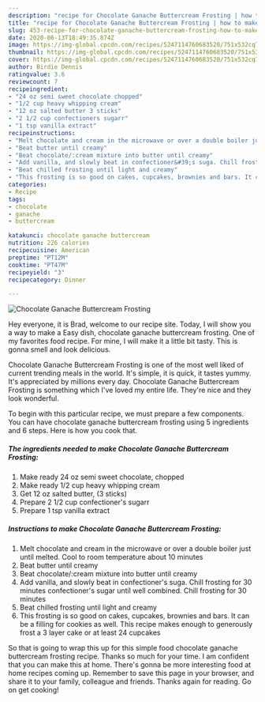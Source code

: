 ```yaml
---
description: "recipe for Chocolate Ganache Buttercream Frosting | how to make the best Chocolate Ganache Buttercream Frosting"
title: "recipe for Chocolate Ganache Buttercream Frosting | how to make the best Chocolate Ganache Buttercream Frosting"
slug: 453-recipe-for-chocolate-ganache-buttercream-frosting-how-to-make-the-best-chocolate-ganache-buttercream-frosting
date: 2020-06-13T18:49:35.874Z
image: https://img-global.cpcdn.com/recipes/5247114760683520/751x532cq70/chocolate-ganache-buttercream-frosting-recipe-main-photo.jpg
thumbnail: https://img-global.cpcdn.com/recipes/5247114760683520/751x532cq70/chocolate-ganache-buttercream-frosting-recipe-main-photo.jpg
cover: https://img-global.cpcdn.com/recipes/5247114760683520/751x532cq70/chocolate-ganache-buttercream-frosting-recipe-main-photo.jpg
author: Birdie Dennis
ratingvalue: 3.6
reviewcount: 7
recipeingredient:
- "24 oz semi sweet chocolate chopped"
- "1/2 cup heavy whipping cream"
- "12 oz salted butter 3 sticks"
- "2 1/2 cup confectioners sugarr"
- "1 tsp vanilla extract"
recipeinstructions:
- "Melt chocolate and cream in the microwave or over a double boiler just until melted. Cool to room temperature about 10 minutes"
- "Beat butter until creamy"
- "Beat chocolate/:cream mixture into butter until creamy"
- "Add vanilla, and slowly beat in confectioner&#39;s suga. Chill frosting for 30 minutes confectioner&#39;s sugar until well combined. Chill frosting for 30 minutes"
- "Beat chilled frosting until light and creamy"
- "This frosting is so good on cakes, cupcakes, brownies and bars. It can be a filling for cookies as well. This recipe makes enough to generously frost a 3 layer cake or at least 24 cupcakes"
categories:
- Recipe
tags:
- chocolate
- ganache
- buttercream

katakunci: chocolate ganache buttercream 
nutrition: 226 calories
recipecuisine: American
preptime: "PT12M"
cooktime: "PT47M"
recipeyield: "3"
recipecategory: Dinner

---
```



![Chocolate Ganache Buttercream Frosting](https://img-global.cpcdn.com/recipes/5247114760683520/751x532cq70/chocolate-ganache-buttercream-frosting-recipe-main-photo.jpg)

Hey everyone, it is Brad, welcome to our recipe site. Today, I will show you a way to make a Easy dish, chocolate ganache buttercream frosting. One of my favorites food recipe. For mine, I will make it a little bit tasty. This is gonna smell and look delicious.

Chocolate Ganache Buttercream Frosting is one of the most well liked of current trending meals in the world. It's simple, it is quick, it tastes yummy. It's appreciated by millions every day. Chocolate Ganache Buttercream Frosting is something which I've loved my entire life. They're nice and they look wonderful.




To begin with this particular recipe, we must prepare a few components. You can have chocolate ganache buttercream frosting using 5 ingredients and 6 steps. Here is how you cook that.

<!--inarticleads1-->

##### The ingredients needed to make Chocolate Ganache Buttercream Frosting:

1. Make ready 24 oz semi sweet chocolate, chopped
1. Make ready 1/2 cup heavy whipping cream
1. Get 12 oz salted butter, (3 sticks)
1. Prepare 2 1/2 cup confectioner&#39;s sugarr
1. Prepare 1 tsp vanilla extract




<!--inarticleads2-->

##### Instructions to make Chocolate Ganache Buttercream Frosting:

1. Melt chocolate and cream in the microwave or over a double boiler just until melted. Cool to room temperature about 10 minutes
1. Beat butter until creamy
1. Beat chocolate/:cream mixture into butter until creamy
1. Add vanilla, and slowly beat in confectioner&#39;s suga. Chill frosting for 30 minutes confectioner&#39;s sugar until well combined. Chill frosting for 30 minutes
1. Beat chilled frosting until light and creamy
1. This frosting is so good on cakes, cupcakes, brownies and bars. It can be a filling for cookies as well. This recipe makes enough to generously frost a 3 layer cake or at least 24 cupcakes




So that is going to wrap this up for this simple food chocolate ganache buttercream frosting recipe. Thanks so much for your time. I am confident that you can make this at home. There's gonna be more interesting food at home recipes coming up. Remember to save this page in your browser, and share it to your family, colleague and friends. Thanks again for reading. Go on get cooking!

